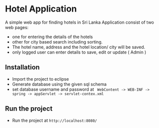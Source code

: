 # Hotel Application

A simple web app for finding hotels in Sri Lanka
Application consist of two web pages: 
 - one for entering the details of the hotels 
 - other for city based search including sorting.
 - The hotel name, address and the hotel location/ city will be saved.
 - only logged user can enter details to save, edit or update ( Admin )
## Installation

 - Import the project to eclipse
 - Generate database using the given sql schema
 - set database username and password at 
    ` WebContent -> WEB-INF -> spring -> appServlet -> servlet-contex.xml`
 
 ## Run the project
 - Run the project at `http://localhost:8080/`
